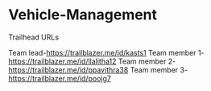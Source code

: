 # Vehicle-Management

Trailhead URLs

Team lead-https://trailblazer.me/id/kasts1
Team member 1-https://trailblazer.me/id/llalitha12
Team member 2-https://trailblazer.me/id/ppavithra38
Team member 3-https://trailblazer.me/id/poojg7
